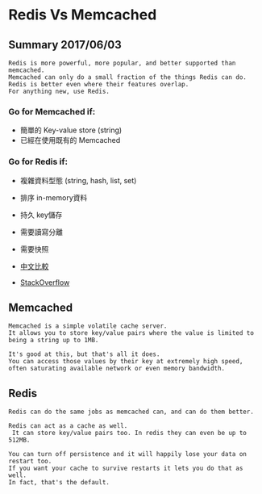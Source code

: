 # Redis Vs Memcached

## Summary 2017/06/03

```
Redis is more powerful, more popular, and better supported than memcached. 
Memcached can only do a small fraction of the things Redis can do. 
Redis is better even where their features overlap.
For anything new, use Redis.
``` 

### Go for Memcached if:
* 簡單的 Key-value store (string)
* 已經在使用既有的 Memcached

### Go for Redis if:
* 複雜資料型態 (string, hash, list, set)
* 排序 in-memory資料
* 持久 key儲存
* 需要讀寫分離
* 需要快照

* [中文比較](https://www.ecloudture.com/aws-elasticache-redis-and-memcache/)
* [StackOverflow](https://stackoverflow.com/questions/10558465/memcached-vs-redis)

## Memcached

```
Memcached is a simple volatile cache server. 
It allows you to store key/value pairs where the value is limited to being a string up to 1MB.

It's good at this, but that's all it does. 
You can access those values by their key at extremely high speed, often saturating available network or even memory bandwidth.
```

## Redis

```
Redis can do the same jobs as memcached can, and can do them better.

Redis can act as a cache as well.
 It can store key/value pairs too. In redis they can even be up to 512MB.

You can turn off persistence and it will happily lose your data on restart too. 
If you want your cache to survive restarts it lets you do that as well. 
In fact, that's the default.
```